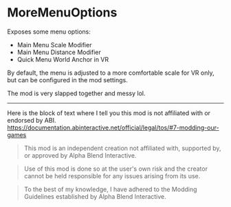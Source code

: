# MoreMenuOptions

Exposes some menu options:
- Main Menu Scale Modifier
- Main Menu Distance Modifier
- Quick Menu World Anchor in VR

By default, the menu is adjusted to a more comfortable scale for VR only, but can be configured in the mod settings.

The mod is very slapped together and messy lol.

---

Here is the block of text where I tell you this mod is not affiliated with or endorsed by ABI. 
https://documentation.abinteractive.net/official/legal/tos/#7-modding-our-games

> This mod is an independent creation not affiliated with, supported by, or approved by Alpha Blend Interactive. 

> Use of this mod is done so at the user's own risk and the creator cannot be held responsible for any issues arising from its use.

> To the best of my knowledge, I have adhered to the Modding Guidelines established by Alpha Blend Interactive.
